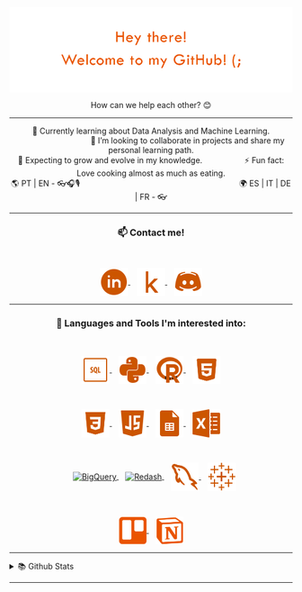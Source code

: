 <!-- Ini image and text  -->
<p align="center"> 
  <img align="center" src="https://github.com/Rhappy/Rhappy/blob/main/images/page_title.png?raw=true">
</p>
<p align="center">
	How can we help each other? 😊
</p>
<hr>
<!-- readme.md -->
<p align="center">
🌱 Currently learning about Data Analysis and Machine Learning.
&nbsp;&nbsp;&nbsp;&nbsp;&nbsp;&nbsp;&nbsp;&nbsp;&nbsp;&nbsp;&nbsp;&nbsp;&nbsp;&nbsp;&nbsp;&nbsp;&nbsp;&nbsp;&nbsp;&nbsp;&nbsp;&nbsp;&nbsp;&nbsp;&nbsp;&nbsp;&nbsp;&nbsp;&nbsp;&nbsp;&nbsp;&nbsp;  
👯 I’m looking to collaborate in projects and share my personal learning path. <br>
🤩 Expecting to grow and evolve in my knowledge. 
&nbsp;&nbsp;&nbsp;&nbsp;&nbsp;&nbsp;&nbsp;&nbsp;&nbsp;&nbsp;&nbsp;&nbsp;&nbsp;&nbsp;&nbsp;&nbsp;&nbsp; ⚡ Fun fact: Love cooking almost as much as eating.<br>
🌎 PT | EN - 👓🎧🎙️ &nbsp;&nbsp;&nbsp;&nbsp;&nbsp;&nbsp;&nbsp;&nbsp;&nbsp;&nbsp;&nbsp;&nbsp;&nbsp;&nbsp;&nbsp;&nbsp;&nbsp;&nbsp;&nbsp;&nbsp;&nbsp;&nbsp;&nbsp;&nbsp;&nbsp;&nbsp;&nbsp;&nbsp;&nbsp;&nbsp;&nbsp;&nbsp;&nbsp;&nbsp;&nbsp;&nbsp;&nbsp;&nbsp;&nbsp;&nbsp;&nbsp;&nbsp;&nbsp;&nbsp;&nbsp;&nbsp;&nbsp;&nbsp;&nbsp;&nbsp;&nbsp;&nbsp;&nbsp;&nbsp;&nbsp;&nbsp;&nbsp;&nbsp;&nbsp;&nbsp;&nbsp;&nbsp;&nbsp;&nbsp;&nbsp;&nbsp;&nbsp;&nbsp;&nbsp;&nbsp;   
🌍 ES | IT | DE | FR - 👓
</p>

<hr>
  <!-- Contact me -->
<h3 align="center"> 📫 Contact me! </h3>
<br>
<p align="center">
	<a href="https://www.linkedin.com/in/rhapha-morello" target="blank">
		<img align="center" src="https://github.com/Rhappy/Rhappy/blob/main/images/contact_linkedin.png?raw=true" alt="Rhappy | Linkedin" width="50" height="50"/>
	</a>&nbsp;&nbsp;
	<a href="https://www.kaggle.com/rhappy" target="blank">
		<img align="center" src="https://github.com/Rhappy/Rhappy/blob/main/images/contact_kaggle.png" alt="Rhappy | Kaggle" width="50" height="50"/>
	</a>&nbsp;&nbsp;
  	<a href="https://discordapp.com/users/Rhappy#9373" target="blank">
		<img align="center" src="https://github.com/Rhappy/Rhappy/blob/main/images/contact_discord.png?raw=true" alt="Rhappy | Discord" width="50" height="50"/>
  	</a>
</p>

<hr>
<!-- Languages and Tools -->
 <h3 align="center"> 🌌 Languages and Tools I'm interested into: </h3>
 <br>
 <p align="center">
	<a href="https://www.w3schools.com/sql/" target="blank">
		<img align="center" src="https://github.com/Rhappy/Rhappy/blob/main/images/language_sql.png?raw=true" alt="SQL" width="50" height="50"/>
	</a>&nbsp;&nbsp;
	<a href="https://www.w3schools.com/python/" target="blank">
		<img align="center" src="https://github.com/Rhappy/Rhappy/blob/main/images/language_python.png?raw=true" alt="Python" width="50" height="50"/>
	</a>&nbsp;&nbsp;
	<a href="https://www.w3schools.com/r/" target="blank">
		<img align="center" src="https://github.com/Rhappy/Rhappy/blob/main/images/language_r.png?raw=true" alt="R" width="50" height="50"/>
	</a>&nbsp;&nbsp;
	<a href="https://www.w3schools.com/html/" target="blank">
		<img align="center" src="https://github.com/Rhappy/Rhappy/blob/main/images/language_html.png?raw=true" alt="HTML" width="50" height="50"/>
 	</a>
</p>
<br>
<p align="center">
	<a href="https://www.w3schools.com/css/" target="blank">
		<img align="center" src="https://github.com/Rhappy/Rhappy/blob/main/images/language_css.png?raw=true" alt="CSS" width="50" height="50"/>
	</a>&nbsp;&nbsp;
	<a href="https://www.w3schools.com/js/" target="blank">
		<img align="center" src="https://github.com/Rhappy/Rhappy/blob/main/images/language_javascript.png?raw=true" alt="JavaScript" width="50" height="50"/>
	</a>&nbsp;&nbsp;
	<a href="https://www.w3schools.com/googlesheets/index.php" target="blank">
		<img align="center" src="https://github.com/Rhappy/Rhappy/blob/main/images/tool_sheets.png?raw=true" alt="Google Sheets" width="50" height="50"/>	
	</a>&nbsp;&nbsp;
	<a href="https://www.w3schools.com/excel/index.php" target="blank">
		<img align="center" src="https://github.com/Rhappy/Rhappy/blob/main/images/tool_excel.png?raw=true" alt="Microsoft Excel" width="50" height="50"/>
	</a>
</p>
<br>
<p align="center">
	</a>&nbsp;&nbsp;
	<a href="https://cloud.google.com/bigquery" target="blank">
		<img align="center" src="https://github.com/Rhappy/Rhappy/blob/main/2222%20bigquery.png?raw=true" alt="BigQuery" width="50" height="50"/>
	</a>&nbsp;&nbsp;
	<a href="https://redash.io" target="blank">
		<img align="center" src="https://github.com/Rhappy/Rhappy/blob/main/2222%20redash.png?raw=true" alt="Redash" width="45" height="50"/>
	</a>&nbsp;&nbsp;
	<a href="https://www.mysql.com" target="blank">
		<img align="center" src="https://github.com/Rhappy/Rhappy/blob/main/images/tool_mysql.png?raw=true" alt="MySQL" width="50" height="50"/>
 	</a>&nbsp;&nbsp;
	<a href="https://sso.online.tableau.com" target="blank">
		<img align="center" src="https://github.com/Rhappy/Rhappy/blob/main/images/tool_tableau.png?raw=true" alt="Tableau" width="50" height="50"/>
 	</a>
</p>
<br>
<p align="center">
	<a href="https://trello.com" target="blank">
		<img align="center" src="https://github.com/Rhappy/Rhappy/blob/main/images/tool_trello.png?raw=true" alt="Trello" width="50" height="50"/>
  	</a>&nbsp;&nbsp;
	<a href="https://www.notion.so" target="blank">
		<img align="center" src="https://github.com/Rhappy/Rhappy/blob/main/images/tool_notion.png?raw=true" alt="Notion" width="50" height="50"/>
 	</a>
</p>

<hr>

<!-- GitHub stats -->
<details>
<summary> 📚 Github Stats</summary>

<br> 
<p align="center">
	<img src="https://github-readme-stats.vercel.app/api/top-langs/?username=rhappy&&layout=compact&&theme=darcula&title_color=CC5500&text_color=CC5500&icon_color=0077CC&hide_border=TRUE" alt="Rhappy"/></p>
<br>
	<img height="160em" src="https://github-readme-stats.vercel.app/api?username=rhappy&show_icons=true&theme=darcula&title_color=CC5500&text_color=CC5500&icon_color=0077CC&hide_border=TRUE"/></p>
</details>
<hr> 
